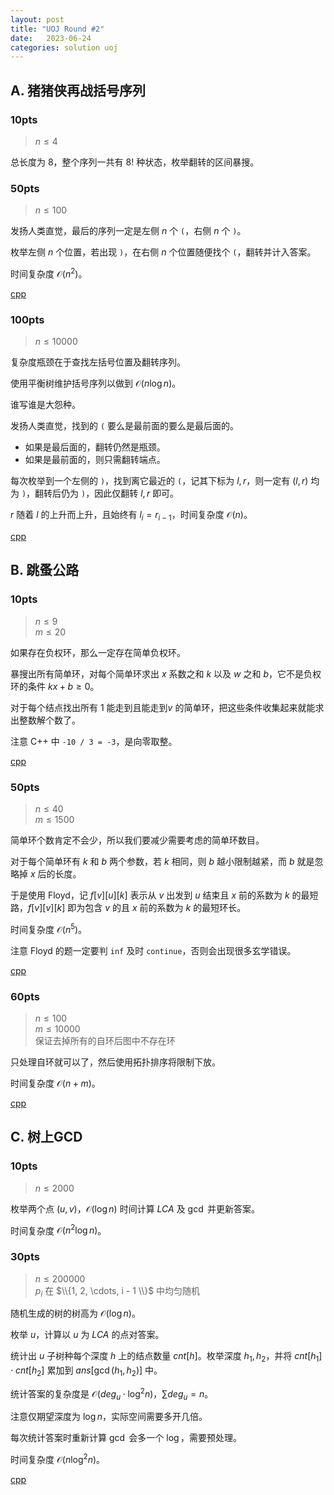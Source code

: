 ```yaml
---
layout: post
title: "UOJ Round #2"
date:   2023-06-24
categories: solution uoj
---
```


## A. 猪猪侠再战括号序列

### 10pts

>   $n \le 4$

总长度为 $8$，整个序列一共有 $8!$ 种状态，枚举翻转的区间暴搜。

### 50pts

>   $n \le 100$

发扬人类直觉，最后的序列一定是左侧 $n$ 个 `(`，右侧 $n$ 个 `)`。

枚举左侧 $n$ 个位置，若出现 `)`，在右侧 $n$ 个位置随便找个 `(`，翻转并计入答案。

时间复杂度 $\mathcal O(n^2)$。

<a href = "https://github.com/lyccrius/Solution/blob/main/UOJ/%2331.%20%E3%80%90UR%20%232%E3%80%91%E7%8C%AA%E7%8C%AA%E4%BE%A0%E5%86%8D%E6%88%98%E6%8B%AC%E5%8F%B7%E5%BA%8F%E5%88%97%2050.cpp" target = "_blank">cpp</a>

### 100pts

>   $n \le 10000$

复杂度瓶颈在于查找左括号位置及翻转序列。

使用平衡树维护括号序列以做到 $\mathcal O(n \log n)$。

谁写谁是大怨种。

发扬人类直觉，找到的 `(` 要么是最前面的要么是最后面的。

*   如果是最后面的，翻转仍然是瓶颈。
*   如果是最前面的，则只需翻转端点。

每次枚举到一个左侧的 `)`，找到离它最近的 `(`，记其下标为 $l, r$，则一定有 $(l, r)$ 均为 `)`，翻转后仍为 `)`，因此仅翻转 $l, r$ 即可。

$r$ 随着 $l$ 的上升而上升，且始终有 $l_i = r_{i - 1}$，时间复杂度 $\mathcal O(n)$。

<a href = "https://github.com/lyccrius/Solution/blob/main/UOJ/%2331.%20%E3%80%90UR%20%232%E3%80%91%E7%8C%AA%E7%8C%AA%E4%BE%A0%E5%86%8D%E6%88%98%E6%8B%AC%E5%8F%B7%E5%BA%8F%E5%88%97%20100.cpp" target="_blank">cpp</a>

## B. 跳蚤公路

### 10pts

>   $n \le 9$  
>   $m \le 20$

如果存在负权环，那么一定存在简单负权环。

暴搜出所有简单环，对每个简单环求出 $x$ 系数之和 $k$ 以及 $w$ 之和 $b$，它不是负权环的条件 $kx + b \geq 0$。

对于每个结点找出所有 $1$ 能走到且能走到$v$ 的简单环，把这些条件收集起来就能求出整数解个数了。

注意 C++ 中 `-10 / 3 = -3`，是向零取整。

<a href = "https://github.com/lyccrius/Solution/blob/main/UOJ/%2332.%20%E3%80%90UR%20%232%E3%80%91%E8%B7%B3%E8%9A%A4%E5%85%AC%E8%B7%AF%2010.cpp" target="_blank">cpp</a>

### 50pts

>   $n \le 40$  
>   $m \le 1500$

简单环个数肯定不会少，所以我们要减少需要考虑的简单环数目。

对于每个简单环有 $k$ 和 $b$ 两个参数，若 $k$ 相同，则 $b$ 越小限制越紧，而 $b$ 就是忽略掉 $x$ 后的长度。

于是使用 Floyd，记 $f[v][u][k]$ 表示从 $v$ 出发到 $u$ 结束且 $x$ 前的系数为 $k$ 的最短路，$f[v][v][k]$ 即为包含 $v$ 的且 $x$ 前的系数为 $k$ 的最短环长。

时间复杂度 $\mathcal O(n^5)$。

注意 Floyd 的题一定要判 `inf` 及时 `continue`，否则会出现很多玄学错误。

<a href = "https://github.com/lyccrius/Solution/blob/main/UOJ/%2332.%20%E3%80%90UR%20%232%E3%80%91%E8%B7%B3%E8%9A%A4%E5%85%AC%E8%B7%AF%2050.cpp" target="_blank">cpp</a>

### 60pts

>   $n \le 100$  
>   $m \le 10000$  
>   保证去掉所有的自环后图中不存在环

只处理自环就可以了，然后使用拓扑排序将限制下放。

时间复杂度 $\mathcal O(n + m)$。

<a href = "https://github.com/lyccrius/Solution/blob/main/UOJ/%2332.%20%E3%80%90UR%20%232%E3%80%91%E8%B7%B3%E8%9A%A4%E5%85%AC%E8%B7%AF%2060.cpp" target="_blank">cpp</a>

## C. 树上GCD

### 10pts

>   $n \le 2000$

枚举两个点 $(u, v)$，$\mathcal O(\log n)$ 时间计算 $LCA$ 及 $\gcd$ 并更新答案。

时间复杂度 $\mathcal O(n^2 \log n)$。

### 30pts

>   $n \leq 200000$  
>   $p_i$ 在 $\\{1, 2, \cdots, i - 1 \\}$ 中均匀随机

随机生成的树的树高为 $\mathcal O(\log n)$。

枚举 $u$，计算以 $u$ 为 $LCA$ 的点对答案。

统计出 $u$ 子树种每个深度 $h$ 上的结点数量 $cnt[h]$。枚举深度 $h_1, h_2$，并将 $cnt[h_1] \cdot cnt[h_2]$ 累加到 $ans[\gcd(h_1, h_2)]$ 中。

统计答案的复杂度是 $\mathcal O(deg_u \cdot \log^2 n)$，$\sum deg_u = n$。

注意仅期望深度为 $\log n$，实际空间需要多开几倍。

每次统计答案时重新计算 $\gcd$ 会多一个 $\log$，需要预处理。

时间复杂度 $\mathcal O(n \log^2 n)$。

<a href = "https://github.com/lyccrius/Solution/blob/main/UOJ/%2333.%20%E3%80%90UR%20%232%E3%80%91%E6%A0%91%E4%B8%8AGCD%2030.cpp" target="_blank">cpp</a>